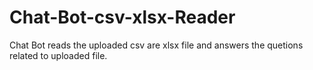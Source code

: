 # Chat-Bot-csv-xlsx-Reader
Chat Bot reads the uploaded csv are xlsx file and answers the quetions related to uploaded file.
